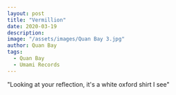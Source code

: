 ```yaml
---
layout: post
title: "Vermillion"
date: 2020-03-19
description:
image: "/assets/images/Quan Bay 3.jpg"
author: Quan Bay
tags:
  - Quan Bay
  - Umami Records
---
```


"Looking at your reflection, it's a white oxford shirt I see"
